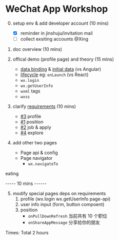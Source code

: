 # WeChat App Workshop

0. setup env & add developer account (10 mins)
    - [x] reminder in jinshuju/invitation mail 
    - [ ] collect exsiting accounts @Xing

1. doc overview (10 mins)

2. offical demo (profile page) and theory (15 mins)
    - [data binding](https://mp.weixin.qq.com/debug/wxadoc/dev/framework/view/wxml/data.html?t=201715) & [initial data](https://mp.weixin.qq.com/debug/wxadoc/dev/framework/app-service/page.html?t=201715) (vs Angular)
    - [lifecycle](https://mp.weixin.qq.com/debug/wxadoc/dev/framework/app-service/page.html?t=201715) eg: `onLaunch` (vs React)
    - `wx.login`
    - `wx.getUserInfo`
    - `wxml` tags
    - `wxss`

3. clarify [requirements](https://github.com/ThoughtWorksInc/wxapp-workshop/issues) (10 mins)
    - [#3](https://github.com/ThoughtWorksInc/wxapp-workshop/issues/3) profile
    - [#1](https://github.com/ThoughtWorksInc/wxapp-workshop/issues/1) position
    - [#2](https://github.com/ThoughtWorksInc/wxapp-workshop/issues/2) job & apply
    - [#4](https://github.com/ThoughtWorksInc/wxapp-workshop/issues/4) explore

4. add other two pages
    - Page api & config
    - Page navigator
        - `wx.navigateTo`

eating 

----- 10 mins ------

5. modify special pages deps on requirements 
    1. profile (wx.login wx.getUserInfo page-api)
    2. user info input (form, button compoent)
    3. position 
        - `onPullDownRefresh` 当前共有 10 个职位
        - `onShareAppMessage` 分享给你的朋友


Times: Total 2 hours 

